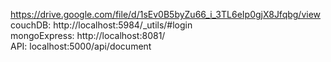 https://drive.google.com/file/d/1sEv0B5byZu66_i_3TL6eIp0gjX8Jfqbg/view  
couchDB: http://localhost:5984/_utils/#login  
mongoExpress: http://localhost:8081/  
API: localhost:5000/api/document  
